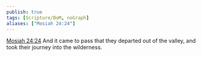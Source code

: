 ```yaml
---
publish: true
tags: [Scripture/BoM, noGraph]
aliases: ["Mosiah 24:24"]
---
```

[Mosiah 24:24](https://churchofjesuschrist.org/study/scriptures/bofm/mosiah/24?lang=eng&id=p24#p24) And it came to pass that they departed out of the valley, and took their journey into the wilderness.
